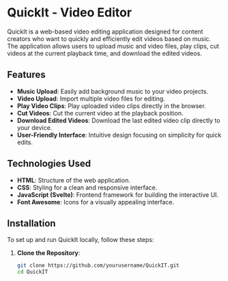 # QuickIt - Video Editor

QuickIt is a web-based video editing application designed for content creators who want to quickly and efficiently edit videos based on music. The application allows users to upload music and video files, play clips, cut videos at the current playback time, and download the edited videos.

## Features

- **Music Upload**: Easily add background music to your video projects.
- **Video Upload**: Import multiple video files for editing.
- **Play Video Clips**: Play uploaded video clips directly in the browser.
- **Cut Videos**: Cut the current video at the playback position.
- **Download Edited Videos**: Download the last edited video clip directly to your device.
- **User-Friendly Interface**: Intuitive design focusing on simplicity for quick edits.

## Technologies Used

- **HTML**: Structure of the web application.
- **CSS**: Styling for a clean and responsive interface.
- **JavaScript (Svelte)**: Frontend framework for building the interactive UI.
- **Font Awesome**: Icons for a visually appealing interface.

## Installation

To set up and run QuickIt locally, follow these steps:

1. **Clone the Repository**:

   ```bash
   git clone https://github.com/yourusername/QuickIT.git
   cd QuickIT
